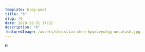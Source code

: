 ```yaml
---
template: blog-post
title: "6"
slug: /6
date: 2020-12-31 17:21
description: "6"
featuredImage: /assets/christian-chen-kpydzvywfqg-unsplash.jpg
---
```

6
